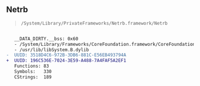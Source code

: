## Netrb

> `/System/Library/PrivateFrameworks/Netrb.framework/Netrb`

```diff

   __DATA_DIRTY.__bss: 0x60
   - /System/Library/Frameworks/CoreFoundation.framework/CoreFoundation
   - /usr/lib/libSystem.B.dylib
-  UUID: 3518D4C6-972B-3DB6-881C-E56EB493794A
+  UUID: 196C536E-7024-3E59-A488-7A4FAF5A2EF1
   Functions: 83
   Symbols:   330
   CStrings:  189

```
